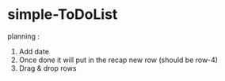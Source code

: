 # simple-ToDoList

planning : 
1. Add date
2. Once done it will put in the recap new row (should be row-4)
3. Drag & drop rows  

